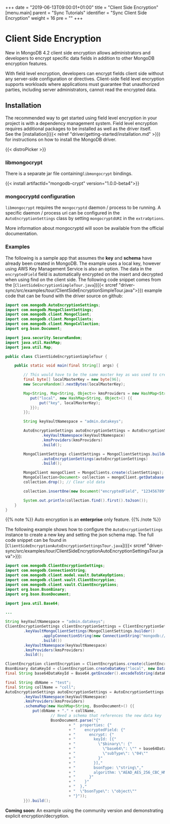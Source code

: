 +++
date = "2019-06-13T09:00:01+01:00"
title = "Client Side Encryption"
[menu.main]
  parent = "Sync Tutorials"
  identifier = "Sync Client Side Encryption"
  weight = 16
  pre = "<i class='fa fa-lock'></i>"
+++

# Client Side Encryption

New in MongoDB 4.2 client side encryption allows administrators and developers to encrypt specific data fields in addition to other
MongoDB encryption features.

With field level encryption, developers can encrypt fields client side without any server-side 
configuration or directives. Client-side field level encryption supports workloads where applications must guarantee that 
unauthorized parties, including server administrators, cannot read the encrypted data.

## Installation

The recommended way to get started using field level encryption in your project is with a dependency management system. 
Field level encryption requires additional packages to be installed as well as the driver itself.  
See the [installation]({{< relref "driver/getting-started/installation.md" >}}) for instructions on how to install the MongoDB driver. 

{{< distroPicker >}}

### libmongocrypt

There is a separate jar file containing`libmongocrypt` bindings.

{{< install artifactId="mongodb-crypt" version="1.0.0-beta4">}}

### mongocryptd configuration

`libmongocrypt` requires the `mongocryptd` daemon / process to be running. A specific daemon / process uri can be configured in the 
`AutoEncryptionSettings` class by setting `mongocryptdURI` in the `extraOptions`.

More information about mongocryptd will soon be available from the official documentation.


### Examples

The following is a sample app that assumes the **key** and **schema** have already been created in MongoDB. The example uses a local key,
however using AWS Key Management Service is also an option. The data in the `encryptedField` field is automatically encrypted on the
insert and decrypted when using find on the client side. The following code snippet comes from the 
[`ClientSideEncryptionSimpleTour.java`]({{< srcref "driver-sync/src/examples/tour/ClientSideEncryptionSimpleTour.java">}}) example code
that can be found with the driver source on github:

```java
import com.mongodb.AutoEncryptionSettings;
import com.mongodb.MongoClientSettings;
import com.mongodb.client.MongoClient;
import com.mongodb.client.MongoClients;
import com.mongodb.client.MongoCollection;
import org.bson.Document;

import java.security.SecureRandom;
import java.util.HashMap;
import java.util.Map;

public class ClientSideEncryptionSimpleTour {

    public static void main(final String[] args) {

        // This would have to be the same master key as was used to create the encryption key
        final byte[] localMasterKey = new byte[96];
        new SecureRandom().nextBytes(localMasterKey);

        Map<String, Map<String, Object>> kmsProviders = new HashMap<String, Map<String, Object>>() {{
           put("local", new HashMap<String, Object>() {{
               put("key", localMasterKey);
           }});
        }};

        String keyVaultNamespace = "admin.datakeys";

        AutoEncryptionSettings autoEncryptionSettings = AutoEncryptionSettings.builder()
                .keyVaultNamespace(keyVaultNamespace)
                .kmsProviders(kmsProviders)
                .build();

        MongoClientSettings clientSettings = MongoClientSettings.builder()
                .autoEncryptionSettings(autoEncryptionSettings)
                .build();

        MongoClient mongoClient = MongoClients.create(clientSettings);
        MongoCollection<Document> collection = mongoClient.getDatabase("test").getCollection("coll");
        collection.drop(); // Clear old data

        collection.insertOne(new Document("encryptedField", "123456789"));

        System.out.println(collection.find().first().toJson());
    }
}
```

{{% note %}}
Auto encryption is an **enterprise** only feature.
{{% /note %}}

The following example shows how to configure the `AutoEncryptionSettings` instance to create a new key and setting the json schema map.
The full code snippet can be found in 
[`ClientSideEncryptionAutoEncryptionSettingsTour.java`]({{< srcref "driver-sync/src/examples/tour/ClientSideEncryptionAutoEncryptionSettingsTour.java">}}):

```java
import com.mongodb.ClientEncryptionSettings;
import com.mongodb.ConnectionString;
import com.mongodb.client.model.vault.DataKeyOptions;
import com.mongodb.client.vault.ClientEncryption;
import com.mongodb.client.vault.ClientEncryptions;
import org.bson.BsonBinary;
import org.bson.BsonDocument;

import java.util.Base64;

...

String keyVaultNamespace = "admin.datakeys";
ClientEncryptionSettings clientEncryptionSettings = ClientEncryptionSettings.builder()
        .keyVaultMongoClientSettings(MongoClientSettings.builder()
                .applyConnectionString(new ConnectionString("mongodb://localhost"))
                .build())
        .keyVaultNamespace(keyVaultNamespace)
        .kmsProviders(kmsProviders)
        .build();

ClientEncryption clientEncryption = ClientEncryptions.create(clientEncryptionSettings);
BsonBinary dataKeyId = clientEncryption.createDataKey("local", new DataKeyOptions());
final String base64DataKeyId = Base64.getEncoder().encodeToString(dataKeyId.getData());

final String dbName = "test";
final String collName = "coll";
AutoEncryptionSettings autoEncryptionSettings = AutoEncryptionSettings.builder()
        .keyVaultNamespace(keyVaultNamespace)
        .kmsProviders(kmsProviders)
        .schemaMap(new HashMap<String, BsonDocument>() {{
            put(dbName + "." + collName,
                    // Need a schema that references the new data key
                    BsonDocument.parse("{"
                            + "  properties: {"
                            + "    encryptedField: {"
                            + "      encrypt: {"
                            + "        keyId: [{"
                            + "          \"$binary\": {"
                            + "            \"base64\": \"" + base64DataKeyId + "\","
                            + "            \"subType\": \"04\""
                            + "          }"
                            + "        }],"
                            + "        bsonType: \"string\","
                            + "        algorithm: \"AEAD_AES_256_CBC_HMAC_SHA_512-Deterministic\""
                            + "      }"
                            + "    }"
                            + "  },"
                            + "  \"bsonType\": \"object\""
                            + "}"));
        }}).build();
```

**Coming soon:** An example using the community version and demonstrating explicit encryption/decryption.
